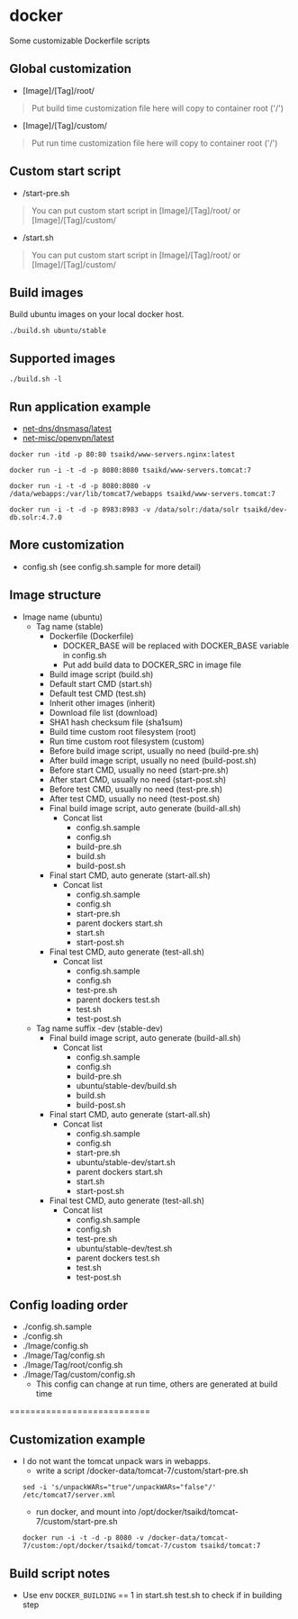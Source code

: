 docker
======

Some customizable Dockerfile scripts

## Global customization
* [Image]/[Tag]/root/
> Put build time customization file here will copy to container root ('/')
* [Image]/[Tag]/custom/
> Put run time customization file here will copy to container root ('/')

## Custom start script
* /start-pre.sh
> You can put custom start script in [Image]/[Tag]/root/ or [Image]/[Tag]/custom/
* /start.sh
> You can put custom start script in [Image]/[Tag]/root/ or [Image]/[Tag]/custom/

## Build images
Build ubuntu images on your local docker host.
```
./build.sh ubuntu/stable
```

## Supported images
```
./build.sh -l
```

## Run application example

* [net-dns/dnsmasq/latest](net-dns/dnsmasq/latest)
* [net-misc/openvpn/latest](net-misc/openvpn/latest)

```
docker run -itd -p 80:80 tsaikd/www-servers.nginx:latest
```

```
docker run -i -t -d -p 8080:8080 tsaikd/www-servers.tomcat:7
```

```
docker run -i -t -d -p 8080:8080 -v /data/webapps:/var/lib/tomcat7/webapps tsaikd/www-servers.tomcat:7
```

```
docker run -i -t -d -p 8983:8983 -v /data/solr:/data/solr tsaikd/dev-db.solr:4.7.0
```

## More customization
* config.sh (see config.sh.sample for more detail)

## Image structure
* Image name (ubuntu)
	* Tag name (stable)
		* Dockerfile (Dockerfile)
			* DOCKER_BASE will be replaced with DOCKER_BASE variable in config.sh
			* Put add build data to DOCKER_SRC in image file
		* Build image script (build.sh)
		* Default start CMD (start.sh)
		* Default test CMD (test.sh)
		* Inherit other images (inherit)
		* Download file list (download)
		* SHA1 hash checksum file (sha1sum)
		* Build time custom root filesystem (root)
		* Run time custom root filesystem (custom)
		* Before build image script, usually no need (build-pre.sh)
		* After build image script, usually no need (build-post.sh)
		* Before start CMD, usually no need (start-pre.sh)
		* After start CMD, usually no need (start-post.sh)
		* Before test CMD, usually no need (test-pre.sh)
		* After test CMD, usually no need (test-post.sh)
		* Final build image script, auto generate (build-all.sh)
			* Concat list
				* config.sh.sample
				* config.sh
				* build-pre.sh
				* build.sh
				* build-post.sh
		* Final start CMD, auto generate (start-all.sh)
			* Concat list
				* config.sh.sample
				* config.sh
				* start-pre.sh
				* parent dockers start.sh
				* start.sh
				* start-post.sh
		* Final test CMD, auto generate (test-all.sh)
			* Concat list
				* config.sh.sample
				* config.sh
				* test-pre.sh
				* parent dockers test.sh
				* test.sh
				* test-post.sh
	* Tag name suffix -dev (stable-dev)
		* Final build image script, auto generate (build-all.sh)
			* Concat list
				* config.sh.sample
				* config.sh
				* build-pre.sh
				* ubuntu/stable-dev/build.sh
				* build.sh
				* build-post.sh
		* Final start CMD, auto generate (start-all.sh)
			* Concat list
				* config.sh.sample
				* config.sh
				* start-pre.sh
				* ubuntu/stable-dev/start.sh
				* parent dockers start.sh
				* start.sh
				* start-post.sh
		* Final test CMD, auto generate (test-all.sh)
			* Concat list
				* config.sh.sample
				* config.sh
				* test-pre.sh
				* ubuntu/stable-dev/test.sh
				* parent dockers test.sh
				* test.sh
				* test-post.sh

## Config loading order
* ./config.sh.sample
* ./config.sh
* ./Image/config.sh
* ./Image/Tag/config.sh
* ./Image/Tag/root/config.sh
* ./Image/Tag/custom/config.sh
	* This config can change at run time, others are generated at build time

===========================

## Customization example
* I do not want the tomcat unpack wars in webapps.
	* write a script /docker-data/tomcat-7/custom/start-pre.sh
	```
	sed -i 's/unpackWARs="true"/unpackWARs="false"/' /etc/tomcat7/server.xml
	```
	* run docker, and mount into /opt/docker/tsaikd/tomcat-7/custom/start-pre.sh
	```
	docker run -i -t -d -p 8080 -v /docker-data/tomcat-7/custom:/opt/docker/tsaikd/tomcat-7/custom tsaikd/tomcat:7
	```

## Build script notes
* Use env `DOCKER_BUILDING` == 1 in start.sh test.sh to check if in building step

